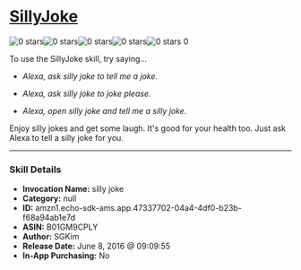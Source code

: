 # [SillyJoke](http://alexa.amazon.com/#skills/amzn1.echo-sdk-ams.app.47337702-04a4-4df0-b23b-f68a94ab1e7d)
![0 stars](../../images/ic_star_border_black_18dp_1x.png)![0 stars](../../images/ic_star_border_black_18dp_1x.png)![0 stars](../../images/ic_star_border_black_18dp_1x.png)![0 stars](../../images/ic_star_border_black_18dp_1x.png)![0 stars](../../images/ic_star_border_black_18dp_1x.png) 0

To use the SillyJoke skill, try saying...

* *Alexa, ask silly joke to tell me a joke.*

* *Alexa, ask silly joke to joke please.*

* *Alexa, open silly joke and tell me a silly joke.*

Enjoy silly jokes and get some laugh. It's good for your health too. Just ask Alexa to tell a silly joke for you.

***

### Skill Details

* **Invocation Name:** silly joke
* **Category:** null
* **ID:** amzn1.echo-sdk-ams.app.47337702-04a4-4df0-b23b-f68a94ab1e7d
* **ASIN:** B01GM9CPLY
* **Author:** SGKim
* **Release Date:** June 8, 2016 @ 09:09:55
* **In-App Purchasing:** No
